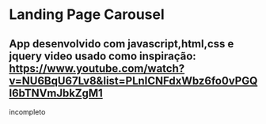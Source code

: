 # Landing Page Carousel 

## App desenvolvido com javascript,html,css e jquery video usado como inspiração: https://www.youtube.com/watch?v=NU6BqU67Lv8&list=PLnICNFdxWbz6fo0vPGQl6bTNVmJbkZgM1

incompleto



